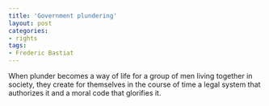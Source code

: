 ```yaml
---
title: 'Government plundering'
layout: post
categories:
- rights
tags:
- Frederic Bastiat
---
```


When plunder becomes a way of life for a group of men living together in society, they create for themselves in the course of time a legal system that authorizes it and a moral code that glorifies it.
